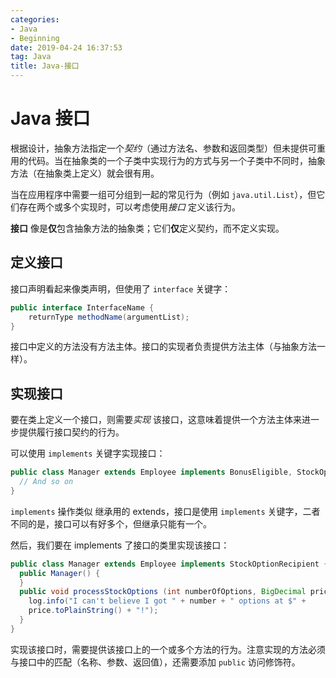 ```yaml
---
categories:
- Java
- Beginning
date: 2019-04-24 16:37:53
tag: Java
title: Java-接口
---
```


# Java 接口

根据设计，抽象方法指定一个*契约*（通过方法名、参数和返回类型）但未提供可重用的代码。当在抽象类的一个子类中实现行为的方式与另一个子类中不同时，抽象方法（在抽象类上定义）就会很有用。

当在应用程序中需要一组可分组到一起的常见行为（例如 `java.util.List`），但它们存在两个或多个实现时，可以考虑使用*接口* 定义该行为。

**接口** 像是**仅**包含抽象方法的抽象类；它们**仅**定义契约，而不定义实现。

## 定义接口

接口声明看起来像类声明，但使用了 `interface` 关键字：

```java
public interface InterfaceName {
    returnType methodName(argumentList);
}
```

接口中定义的方法没有方法主体。接口的实现者负责提供方法主体（与抽象方法一样）。

## 实现接口

要在类上定义一个接口，则需要*实现* 该接口，这意味着提供一个方法主体来进一步提供履行接口契约的行为。

可以使用 `implements` 关键字实现接口：

```java
public class Manager extends Employee implements BonusEligible, StockOptionRecipient {
  // And so on
}
```

`implements` 操作类似 继承用的 extends，接口是使用 `implements` 关键字，二者不同的是，接口可以有好多个，但继承只能有一个。

然后，我们要在 implements 了接口的类里实现该接口：

```java
public class Manager extends Employee implements StockOptionRecipient {
  public Manager() {
  }
  public void processStockOptions (int numberOfOptions, BigDecimal price) {
    log.info("I can't believe I got " + number + " options at $" +
    price.toPlainString() + "!"); 
  }
}
```

实现该接口时，需要提供该接口上的一个或多个方法的行为。注意实现的方法必须与接口中的匹配（名称、参数、返回值），还需要添加 `public` 访问修饰符。

